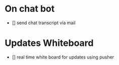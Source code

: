 # On chat bot 

- [] send chat transcript via mail

# Updates Whiteboard 

- [] real time white board for updates using pusher 